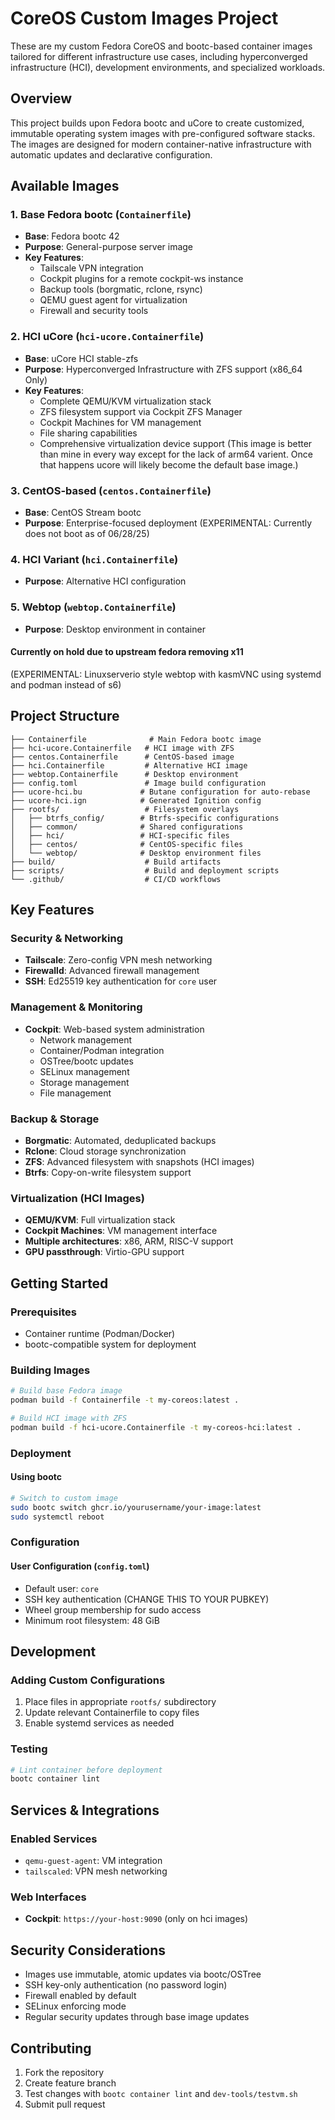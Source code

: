 # CoreOS Custom Images Project

These are my custom Fedora CoreOS and bootc-based container images tailored for different infrastructure use cases, including hyperconverged infrastructure (HCI), development environments, and specialized workloads.

## Overview

This project builds upon Fedora bootc and uCore to create customized, immutable operating system images with pre-configured software stacks. The images are designed for modern container-native infrastructure with automatic updates and declarative configuration.

## Available Images

### 1. Base Fedora bootc (`Containerfile`)
- **Base**: Fedora bootc 42
- **Purpose**: General-purpose server image
- **Key Features**:
  - Tailscale VPN integration
  - Cockpit plugins for a remote cockpit-ws instance
  - Backup tools (borgmatic, rclone, rsync)
  - QEMU guest agent for virtualization
  - Firewall and security tools

### 2. HCI uCore (`hci-ucore.Containerfile`)
- **Base**: uCore HCI stable-zfs
- **Purpose**: Hyperconverged Infrastructure with ZFS support (x86_64 Only)
- **Key Features**:
  - Complete QEMU/KVM virtualization stack
  - ZFS filesystem support via Cockpit ZFS Manager
  - Cockpit Machines for VM management
  - File sharing capabilities
  - Comprehensive virtualization device support
(This image is better than mine in every way except for the lack of arm64 varient. Once that happens ucore will likely become the default base image.)

### 3. CentOS-based (`centos.Containerfile`)
- **Base**: CentOS Stream bootc
- **Purpose**: Enterprise-focused deployment
(EXPERIMENTAL: Currently does not boot as of 06/28/25)

### 4. HCI Variant (`hci.Containerfile`)
- **Purpose**: Alternative HCI configuration

### 5. Webtop (`webtop.Containerfile`)
- **Purpose**: Desktop environment in container
#### Currently on hold due to upstream fedora removing x11
(EXPERIMENTAL: Linuxserverio style webtop with kasmVNC using systemd and podman instead of s6)

## Project Structure

```
├── Containerfile              # Main Fedora bootc image
├── hci-ucore.Containerfile   # HCI image with ZFS
├── centos.Containerfile      # CentOS-based image
├── hci.Containerfile         # Alternative HCI image
├── webtop.Containerfile      # Desktop environment
├── config.toml               # Image build configuration
├── ucore-hci.bu             # Butane configuration for auto-rebase
├── ucore-hci.ign            # Generated Ignition config
├── rootfs/                   # Filesystem overlays
│   ├── btrfs_config/        # Btrfs-specific configurations
│   ├── common/              # Shared configurations
│   ├── hci/                 # HCI-specific files
│   ├── centos/              # CentOS-specific files
│   └── webtop/              # Desktop environment files
├── build/                    # Build artifacts
├── scripts/                  # Build and deployment scripts
└── .github/                  # CI/CD workflows
```

## Key Features

### Security & Networking
- **Tailscale**: Zero-config VPN mesh networking
- **Firewalld**: Advanced firewall management
- **SSH**: Ed25519 key authentication for `core` user

### Management & Monitoring
- **Cockpit**: Web-based system administration
  - Network management
  - Container/Podman integration
  - OSTree/bootc updates
  - SELinux management
  - Storage management
  - File management

### Backup & Storage
- **Borgmatic**: Automated, deduplicated backups
- **Rclone**: Cloud storage synchronization
- **ZFS**: Advanced filesystem with snapshots (HCI images)
- **Btrfs**: Copy-on-write filesystem support

### Virtualization (HCI Images)
- **QEMU/KVM**: Full virtualization stack
- **Cockpit Machines**: VM management interface
- **Multiple architectures**: x86, ARM, RISC-V support
- **GPU passthrough**: Virtio-GPU support

## Getting Started

### Prerequisites
- Container runtime (Podman/Docker)
- bootc-compatible system for deployment

### Building Images

```bash
# Build base Fedora image
podman build -f Containerfile -t my-coreos:latest .

# Build HCI image with ZFS
podman build -f hci-ucore.Containerfile -t my-coreos-hci:latest .
```

### Deployment

#### Using bootc
```bash
# Switch to custom image
sudo bootc switch ghcr.io/yourusername/your-image:latest
sudo systemctl reboot
```

### Configuration

#### User Configuration (`config.toml`)
- Default user: `core`
- SSH key authentication (CHANGE THIS TO YOUR PUBKEY)
- Wheel group membership for sudo access
- Minimum root filesystem: 48 GiB

## Development
### Adding Custom Configurations
1. Place files in appropriate `rootfs/` subdirectory
2. Update relevant Containerfile to copy files
3. Enable systemd services as needed

### Testing
```bash
# Lint container before deployment
bootc container lint
```

## Services & Integrations

### Enabled Services
- `qemu-guest-agent`: VM integration
- `tailscaled`: VPN mesh networking

### Web Interfaces
- **Cockpit**: `https://your-host:9090` (only on hci images)

## Security Considerations

- Images use immutable, atomic updates via bootc/OSTree
- SSH key-only authentication (no password login)
- Firewall enabled by default
- SELinux enforcing mode
- Regular security updates through base image updates

## Contributing

1. Fork the repository
2. Create feature branch
3. Test changes with `bootc container lint` and `dev-tools/testvm.sh`
4. Submit pull request
